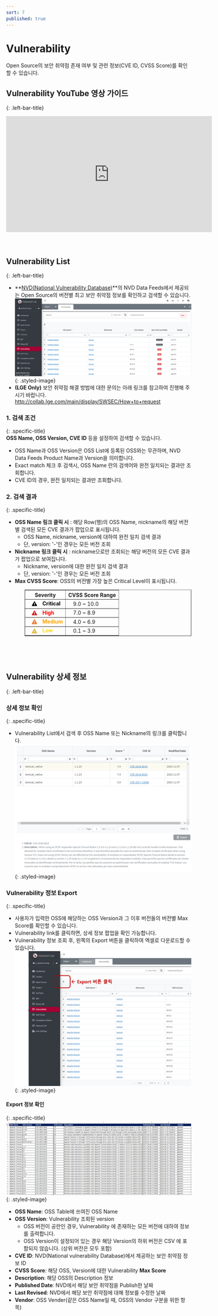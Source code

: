 ```yaml
---
sort: 7
published: true
---
```

# Vulnerability
Open Source의 보안 취약점 존재 여부 및 관련 정보(CVE ID, CVSS Score)를 확인할 수 있습니다.

## Vulnerability YouTube 영상 가이드
{: .left-bar-title}  
<iframe width="560" height="315" src="https://www.youtube.com/embed/_DzYYXM_iyQ" title="Vulnerability - 최신 보안 취약점 조회" frameborder="0" allow="accelerometer; autoplay; clipboard-write; encrypted-media; gyroscope; picture-in-picture" allowfullscreen></iframe>
<br><br><br>

## Vulnerability List  
{: .left-bar-title} 
- **[NVD(National Vulnerability Database)](https://nvd.nist.gov/)**의 NVD Data Feeds에서 제공되는 Open Source의 버전별 최고 보안 취약점 정보를 확인하고 검색할 수 있습니다.  
![VulList](images/7_vul_list_main.PNG){: .styled-image}
- **(LGE Only)** 보안 취약점 해결 방법에 대한 문의는 아래 링크를 참고하여 진행해 주시기 바랍니다.  
  http://collab.lge.com/main/display/SWSEC/How+to+request  

### 1. 검색 조건  
{: .specific-title}   
**OSS Name, OSS Version, CVE ID** 등을 설정하여 검색할 수 있습니다.
- OSS Name과 OSS Version은 OSS List에 등록된 OSS와는 무관하며, NVD Data Feeds Product Name과 Version을 의미합니다.
- Exact match 체크 후 검색시, OSS Name 란의 검색어와 완전 일치되는 결과만 조회합니다.
- CVE ID의 경우, 완전 일치되는 결과만 조회합니다.

### 2. 검색 결과
{: .specific-title}  
- **OSS Name 링크 클릭 시** : 해당 Row(행)의 OSS Name, nickname의 해당 버전별 검색된 모든 CVE 결과가 팝업으로 표시됩니다.
    - OSS Name, nickname, version에 대하여 완전 일치 검색 결과
    - 단, version: '-'인 경우는 모든 버전 조회
- **Nickname 링크 클릭 시** : nickname으로만 조회되는 해당 버전의 모든 CVE 결과가 팝업으로 보여집니다.
    - Nickname, version에 대한 완전 일치 검색 결과
    - 단, version: '-'인 경우는 모든 버전 조회
- **Max CVSS Score**: OSS의 버전별 가장 높은 Critical Level이 표시됩니다.    
<div style="margin-left: 50px;">
  <table border="1" cellspacing="0" cellpadding="8" style="border-collapse: collapse;">
    <thead>
      <tr>
        <th>Severity</th>
        <th>CVSS Score Range</th>
      </tr>
    </thead>
    <tbody>
      <tr>
        <td style="color:black; font-weight: bold;">
          <img src="images/7_vul_critical.png" alt="CriticalIcon"
               style="vertical-align:middle; width:16px; height:16px; margin:0 10px 0 10px;">
          Critical
        </td>
        <td style="padding-left: 20px;">9.0 ~ 10.0</td>
      </tr>
      <tr>
        <td style="color:red; font-weight: bold;">
          <img src="images/7_vul_high.png" alt="HighIcon"
               style="vertical-align:middle; width:16px; height:16px; margin:0 10px 0 10px;">
          High
        </td>
        <td style="padding-left: 20px;">7.0 ~ 8.9</td>
      </tr>
      <tr>
        <td style="color:orange; font-weight: bold;">
          <img src="images/7_vul_medium.png" alt="MediumIcon"
               style="vertical-align:middle; width:16px; height:16px; margin:0 10px 0 10px;">
          Medium
        </td>
        <td style="padding-left: 20px;">4.0 ~ 6.9</td>
      </tr>
      <tr>
        <td style="color:gold; font-weight: bold;">
          <img src="images/7_vul_low.png" alt="LowIcon"
               style="vertical-align:middle; width:16px; height:16px; margin:0 10px 0 10px;">
          Low
        </td>
        <td style="padding-left: 20px;">0.1 ~ 3.9</td>
      </tr>
    </tbody>
  </table>
</div>

<br><br><br>

## Vulnerability 상세 정보
{: .left-bar-title}
### 상세 정보 확인
{: .specific-title}
<!-- - [Project](4_project.md) > Identification 또는 [Self-Check](6_self-check.md)  화면에서 Vulnerability Icon을 클릭합니다. -->
- Vulnerability List에서 검색 후 OSS Name 또는 Nickname의 링크를 클릭합니다.
![VulPopUp](images/7_vul_popup_detail.PNG){: .styled-image}

### Vulnerability 정보 Export
{: .specific-title}
- 사용자가 입력한 OSS에 해당하는 OSS Version과 그 이후 버전들의 버전별 Max Score를 확인할 수 있습니다. 
- Vulnerability link를 클릭하면, 상세 정보 팝업을 확인 가능합니다.
- Vulnerability 정보 조회 후, 왼쪽의 Export 버튼을 클릭하여 엑셀로 다운로드할 수 있습니다.
![VulExport](images/7_vul_export_list_2.png){: .styled-image}

#### Export 정보 확인
{: .specific-title}
![VulExport](images/7_vul_export_excel.PNG){: .styled-image}
- **OSS Name**: OSS Table에 쓰여진 OSS Name
- **OSS Version**: Vulnerability 조회된 version
    - OSS 버전이 공란인 경우, Vulnerability 에 존재하는 모든 버전에 대하여 정보를 출력합니다. 
    - OSS Version이 설정되어 있는 경우 해당 Version의 하위 버전은 CSV 에 포함되지 않습니다. (상위 버전은 모두 포함)
- **CVE ID**: NVD(National vulnerability Database)에서 제공하는 보안 취약점 정보 ID
- **CVSS Score**: 해당 OSS, Version에 대한 Vulnerability **Max Score**
- **Description**: 해당 OSS의 Description 정보
- **Published Date**: NVD에서 해당 보안 취약점을 Publish한 날짜
- **Last Revised**: NVD에서 해당 보안 취약점에 대해 정보를 수정한 날짜
- **Vendor**: OSS Vender(같은 OSS Name일 때, OSS의 Vendor 구분을 위한 항목)
